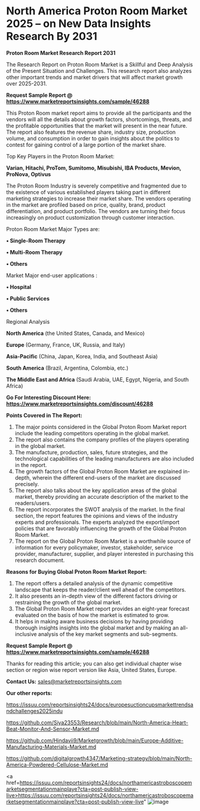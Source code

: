 # North America Proton Room Market 2025 – on New Data Insights Research By 2031

<strong>Proton Room Market Research Report 2031</strong>

The Research Report on Proton Room Market is a Skillful and Deep Analysis of the Present Situation and Challenges. This research report also analyzes other important trends and market drivers that will affect market growth over 2025-2031.

<strong>Request Sample Report @ <a href=https://www.marketreportsinsights.com/sample/46288>https://www.marketreportsinsights.com/sample/46288</a></strong>

This Proton Room market report aims to provide all the participants and the vendors will all the details about growth factors, shortcomings, threats, and the profitable opportunities that the market will present in the near future. The report also features the revenue share, industry size, production volume, and consumption in order to gain insights about the politics to contest for gaining control of a large portion of the market share.

Top Key Players in the Proton Room Market:

<strong>Varian, Hitachi, ProTom, Sumitomo, Misubishi, IBA Products, Mevion, ProNova, Optivus</strong>

The Proton Room Industry is severely competitive and fragmented due to the existence of various established players taking part in different marketing strategies to increase their market share. The vendors operating in the market are profiled based on price, quality, brand, product differentiation, and product portfolio. The vendors are turning their focus increasingly on product customization through customer interaction.

Proton Room Market Major Types are:

<strong>•  Single-Room Therapy

•  Multi-Room Therapy

•  Others</strong>

Market Major end-user applications :

<strong>•  Hospital

•  Public Services

•  Others</strong>

Regional Analysis

</u><strong><b>North America</b></strong> (the United States, Canada, and Mexico)

<strong><b>Europe </b></strong>(Germany, France, UK, Russia, and Italy)

<strong><b>Asia-Pacific</b></strong> (China, Japan, Korea, India, and Southeast Asia)

<strong><b>South America</b></strong> (Brazil, Argentina, Colombia, etc.)

<strong><b>The Middle East and Africa</b></strong> (Saudi Arabia, UAE, Egypt, Nigeria, and South Africa)

<strong>Go For Interesting Discount Here: <a href=https://www.marketreportsinsights.com/discount/46288>https://www.marketreportsinsights.com/discount/46288</a></strong>

<strong>Points Covered in The Report:</strong>
<ol>
  <li>The major points considered in the Global Proton Room Market report include the leading competitors operating in the global market.</li>
  <li>The report also contains the company profiles of the players operating in the global market.</li>
  <li>The manufacture, production, sales, future strategies, and the technological capabilities of the leading manufacturers are also included in the report.</li>
  <li>The growth factors of the Global Proton Room Market are explained in-depth, wherein the different end-users of the market are discussed precisely.</li>
  <li>The report also talks about the key application areas of the global market, thereby providing an accurate description of the market to the readers/users.</li>
  <li>The report incorporates the SWOT analysis of the market. In the final section, the report features the opinions and views of the industry experts and professionals. The experts analyzed the export/import policies that are favorably influencing the growth of the Global Proton Room Market.</li>
  <li>The report on the Global Proton Room Market is a worthwhile source of information for every policymaker, investor, stakeholder, service provider, manufacturer, supplier, and player interested in purchasing this research document.</li>
</ol>
<strong>Reasons for Buying Global Proton Room Market Report:</strong>

<ol>
  <li>The report offers a detailed analysis of the dynamic competitive landscape that keeps the reader/client well ahead of the competitors.</li>
  <li>It also presents an in-depth view of the different factors driving or restraining the growth of the global market.</li>
  <li>The Global Proton Room Market report provides an eight-year forecast evaluated on the basis of how the market is estimated to grow.</li>
  <li>It helps in making aware business decisions by having providing thorough insights insights into the global market and by making an all-inclusive analysis of the key market segments and sub-segments.</li>
</ol>
<strong>Request Sample Report @ <a href=https://www.marketreportsinsights.com/sample/46288>https://www.marketreportsinsights.com/sample/46288</a></strong>


Thanks for reading this article; you can also get individual chapter wise section or region wise report version like Asia, United States, Europe.

<strong>Contact Us:</strong>
sales@marketreportsinsights.com

<strong>Our other reports:</strong>

<a href=https://issuu.com/reportsinsights24/docs/europesuctioncupsmarkettrendsandchallenges2025indu>https://issuu.com/reportsinsights24/docs/europesuctioncupsmarkettrendsandchallenges2025indu</a>

<a href=https://github.com/Siya23553/Research/blob/main/North-America-Heart-Beat-Monitor-And-Sensor-Market.md>https://github.com/Siya23553/Research/blob/main/North-America-Heart-Beat-Monitor-And-Sensor-Market.md</a>

<a href=https://github.com/Hindavii9/Marketgrowth/blob/main/Europe-Additive-Manufacturing-Materials-Market.md>https://github.com/Hindavii9/Marketgrowth/blob/main/Europe-Additive-Manufacturing-Materials-Market.md</a>

<a href=https://github.com/digitalgrowth4347/Marketing-strategy/blob/main/North-America-Powdered-Cellulose-Market.md>https://github.com/digitalgrowth4347/Marketing-strategy/blob/main/North-America-Powdered-Cellulose-Market.md</a>

<a href=https://issuu.com/reportsinsights24/docs/northamericastroboscopemarketsegmentationmainplaye?cta=post-publish-view-live>https://issuu.com/reportsinsights24/docs/northamericastroboscopemarketsegmentationmainplaye?cta=post-publish-view-live</a>"
![image](https://github.com/user-attachments/assets/e9bba3c5-0d13-43e7-abfa-27189e379fdb)
